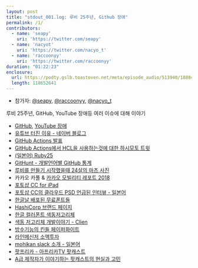 ```yaml
---
layout: post
title: "stdout_001.log: 루비 25주년, Github 장애"
permalink: /1/
contributors:
  - name: 'seapy'
    uri: 'https://twitter.com/seapy'
  - name: 'nacyot'
    uri: 'https://twitter.com/nacyo_t'
  - name: 'raccoonyy'
    uri: 'https://twitter.com/raccoonyy'
duration: "01:22:23"
enclosure: 
  url: https://podty.gslb.toastoven.net/meta/episode_audio/513940/188843_1540383595104.mp3
  length: 118652641
---
```


* 참가자: [@seapy][sea], [@raccoonyy][rac], [@nacyo_t][nac]

[sea]: https://twitter.com/seapy
[rac]: https://twitter.com/nacyo_t
[nac]: https://twitter.com/raccoonyy

루비 25주년, GitHub, YouTube 장애등 여러 이슈에 대해 이야기

- [GitHub](https://status.github.com/messages/2018-10-22), [YouTube 장애](http://www.bloter.net/archives/322208)
- [유튜브 터진 이유 - 네이버 블로그](https://twitter.com/yyall_/status/1052902681008689153)
- [GitHub Actions 발표](https://github.com/features/actions)
- [GitHub Actions에서 HCL을 사용하는것에 대한 하시모토 트윗](https://twitter.com/mitchellh/status/1052258881848659969)
- [(일본어) Ruby25](http://25.ruby.or.jp/)
- [GitHunt - 개발언어별 GitHub 통계](https://githut.info/)
- [루비를 만들기 시작했을때 24살의 마츠 사진](https://twitter.com/yukihiro_matz/status/936014306650361856)
- 카카오 카풀 & [카카오 모빌리티 레포트 2018](https://brunch.co.kr/@kakaomobility/19)
- [포토샵 CC for iPad](https://www.apple.com/newsroom/2018/10/adobe-previews-photoshop-cc-on-ipad-and-new-apps-for-creative-pros/)
- [포토샵 CC의 클라우드 PSD 언급된 인터뷰 - 일본어](https://pc.watch.impress.co.jp/docs/column/ubiq/1148805.html)
- [한글날 배포된 무료폰트들](https://brunch.co.kr/@forchoon/221)
- [HashiCorp 브랜드 페이지](https://www.hashicorp.com/brand)
- [한글 컬러폰트 색동저고리체](https://tumblbug.com/soulfont)
- [색동 저고리체 개발이야기 - Clien](https://www.clien.net/service/board/park/12704049)
- [방수기능의 킨들 페이퍼화이트](https://www.engadget.com/2018/10/16/the-kindle-paperwhite-is-ready-for-the-bath/)
- [라인메신저 소액투자](https://news.v.daum.net/v/20181018172139856)
- [mohikan slack 소개 - 일본어](https://qiita.com/kotakanbe@github/items/32cf4eb3de1741af26fb)
- [팟프리카 - 아프리카TV 팟캐스트](https://www.zdnet.co.kr/news/news_view.asp?artice_id=20181004091632)
- [A급 제작자가 이야기하는 팟캐스트의 현실과 고민](https://outstanding.kr/podcast20180718/)
